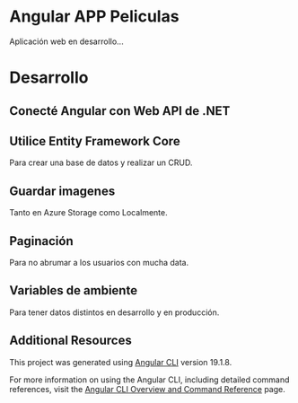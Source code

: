 # Angular APP Peliculas
Aplicación web en desarrollo...

# Desarrollo
## Conecté Angular con Web API de .NET
## Utilice Entity Framework Core
Para crear una base de datos y realizar un CRUD.
## Guardar imagenes
Tanto en Azure Storage como Localmente.
## Paginación
Para no abrumar a los usuarios con mucha data.
## Variables de ambiente
Para tener datos distintos en desarrollo y en producción.


## Additional Resources
This project was generated using [Angular CLI](https://github.com/angular/angular-cli) version 19.1.8.

For more information on using the Angular CLI, including detailed command references, visit the [Angular CLI Overview and Command Reference](https://angular.dev/tools/cli) page.
